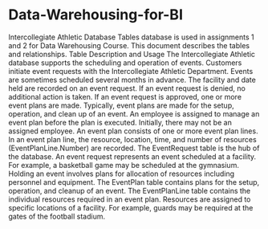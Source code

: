 # Data-Warehousing-for-BI
Intercollegiate Athletic Database Tables database is used in assignments 1 and 2 for Data Warehousing Course. This document describes the tables and relationships.
Table Description and Usage
The Intercollegiate Athletic database supports the scheduling and operation of events.  Customers initiate event requests with the Intercollegiate Athletic Department.  Events are sometimes scheduled several months in advance.  The facility and date held are recorded on an event request.  If an event request is denied, no additional action is taken.  If an event request is approved, one or more event plans are made.  Typically, event plans are made for the setup, operation, and clean up of an event.  An employee is assigned to manage an event plan before the plan is executed.  Initially, there may not be an assigned employee.  An event plan consists of one or more event plan lines.  In an event plan line, the resource, location, time, and number of resources (EventPlanLine.Number) are recorded.
The EventRequest table is the hub of the database.  An event request represents an event scheduled at a facility. For example, a basketball game may be scheduled at the gymnasium.  Holding an event involves plans for allocation of resources including personnel and equipment.  The EventPlan table contains plans for the setup, operation, and cleanup of an event.  The EventPlanLine table contains the individual resources required in an event plan. Resources are assigned to specific locations of a facility. For example, guards may be required at the gates of the football stadium.  

